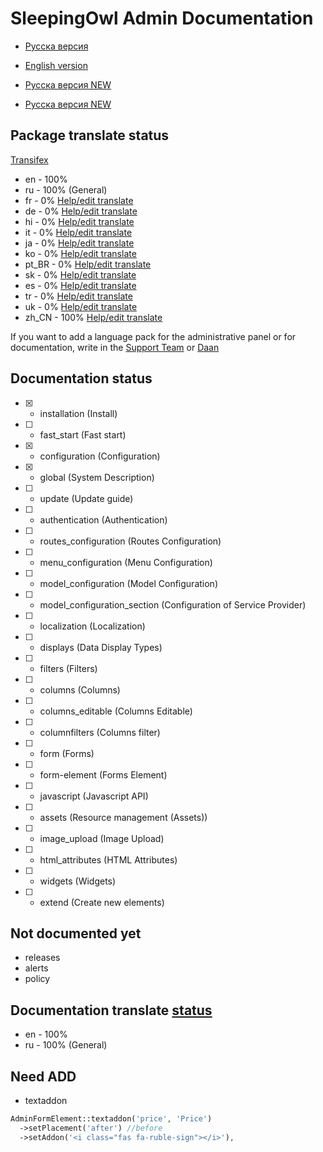 # SleepingOwl Admin Documentation

* [Русска версия](https://sleepingowladmin.ru/#/ru/)
* [English version](https://sleepingowladmin.ru/#/en/)

* [Русска версия NEW](/docs/ru/#/)
* [Русска версия NEW](/docs/en/#/)


## Package translate status
[Transifex](https://www.transifex.com/sleepingowl/sleepingowl-admin-panel/main/)
- en - 100%
- ru - 100% (General)
- fr - 0% [Help/edit translate](https://www.transifex.com/sleepingowl/sleepingowl-admin-panel/translate/#fr/main)
- de - 0% [Help/edit translate](https://www.transifex.com/sleepingowl/sleepingowl-admin-panel/translate/#de/main)
- hi - 0% [Help/edit translate](https://www.transifex.com/sleepingowl/sleepingowl-admin-panel/translate/#hi/main)
- it - 0% [Help/edit translate](https://www.transifex.com/sleepingowl/sleepingowl-admin-panel/translate/#it/main)
- ja - 0% [Help/edit translate](https://www.transifex.com/sleepingowl/sleepingowl-admin-panel/translate/#ja/main)
- ko - 0% [Help/edit translate](https://www.transifex.com/sleepingowl/sleepingowl-admin-panel/translate/#ko/main)
- pt_BR - 0% [Help/edit translate](https://www.transifex.com/sleepingowl/sleepingowl-admin-panel/translate/#pt_BR/main)
- sk - 0% [Help/edit translate](https://www.transifex.com/sleepingowl/sleepingowl-admin-panel/translate/#sk/main)
- es - 0% [Help/edit translate](https://www.transifex.com/sleepingowl/sleepingowl-admin-panel/translate/#es/main)
- tr - 0% [Help/edit translate](https://www.transifex.com/sleepingowl/sleepingowl-admin-panel/translate/#tr/main)
- uk - 0% [Help/edit translate](https://www.transifex.com/sleepingowl/sleepingowl-admin-panel/translate/#uk/main)
- zh_CN - 100% [Help/edit translate](https://www.transifex.com/sleepingowl/sleepingowl-admin-panel/translate/#zh_CN/main)

If you want to add a language pack for the administrative panel or for documentation, write in the [Support Team](https://t.me/sleeping_owl) or [Daan](https://t.me/neodaan)


## Documentation status
* [x] - installation (Install)
* [ ] - fast_start (Fast start)
* [x] - configuration (Configuration)
* [x] - global (System Description)
* [ ] - update (Update guide)
* [ ] - authentication (Authentication)
* [ ] - routes_configuration (Routes Configuration)
* [ ] - menu_configuration (Menu Configuration)
* [ ] - model_configuration (Model Configuration)
* [ ] - model_configuration_section (Configuration of Service Provider)
* [ ] - localization (Localization)
* [ ] - displays (Data Display Types)
* [ ] - filters (Filters)
* [ ] - columns (Columns)
* [ ] - columns_editable (Columns Editable)
* [ ] - columnfilters (Columns filter)
* [ ] - form (Forms)
* [ ] - form-element (Forms Element)
* [ ] - javascript (Javascript API)
* [ ] - assets (Resource management (Assets))
* [ ] - image_upload (Image Upload)
* [ ] - html_attributes (HTML Attributes)
* [ ] - widgets (Widgets)
* [ ] - extend (Create new elements)


## Not documented yet
- releases
- alerts
- policy


## Documentation translate [status](https://www.transifex.com/sleepingowl/sleepingowl-admin-panel/)
- en - 100%
- ru - 100% (General)


## Need ADD

- textaddon
```php
AdminFormElement::textaddon('price', 'Price')
  ->setPlacement('after') //before
  ->setAddon('<i class="fas fa-ruble-sign"></i>'),
```
